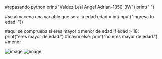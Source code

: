 #repasando python
print("Valdez Leal Angel Adrian-1350-3W")
print(" ")

#se almacena una variable que sera tu edad
edad = int(input("ingresa tu edad: "))

#aqui se comprueba si eres mayor o menor de edad
if edad > 18:
    print("eres mayor de edad.") #mayor
else:
    print("no eres mayor de edad.") #menor


![image](https://github.com/user-attachments/assets/361b2855-c54c-4a3f-b392-292c9c79beaf)
![image](https://github.com/user-attachments/assets/78d66bfd-6382-4a87-ae2c-4fa7c7d8a2cd)
